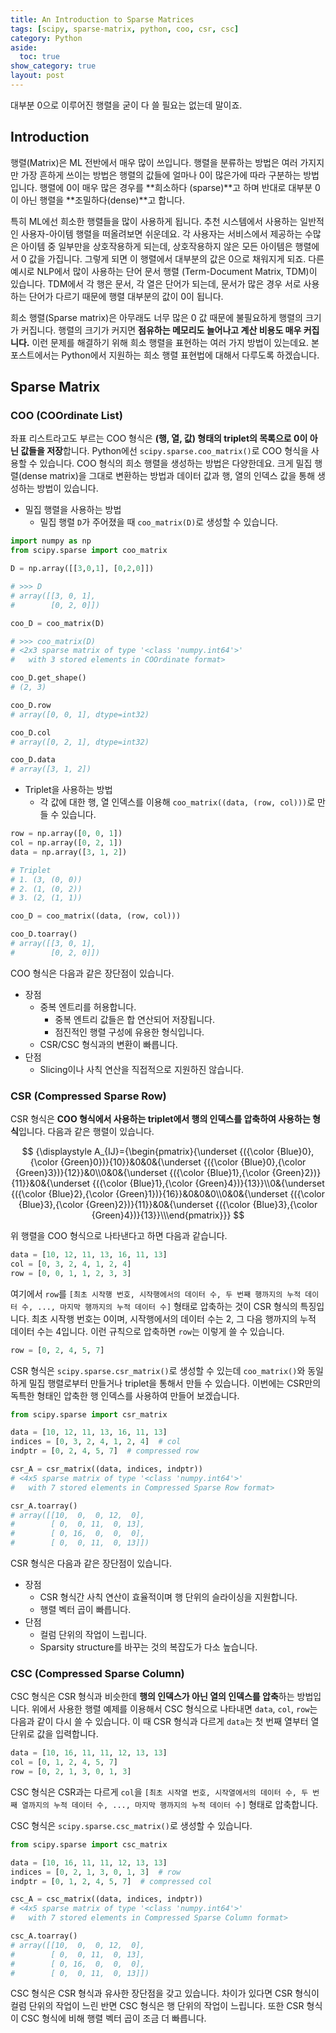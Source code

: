 ```yaml
---
title: An Introduction to Sparse Matrices
tags: [scipy, sparse-matrix, python, coo, csr, csc]
category: Python
aside:
  toc: true
show_category: true
layout: post
---
```


대부분 0으로 이루어진 행렬을 굳이 다 쓸 필요는 없는데 말이죠.

<!--more-->

## Introduction

행렬(Matrix)은 ML 전반에서 매우 많이 쓰입니다. 행렬을 분류하는 방법은 여러 가지지만 가장 흔하게 쓰이는 방법은 행렬의 값들에 얼마나 0이 많은가에 따라 구분하는 방법입니다. 행렬에 0이 매우 많은 경우를 **희소하다 (sparse)**고 하며 반대로 대부분 0이 아닌 행렬을 **조밀하다(dense)**고 합니다.

특히 ML에선 희소한 행렬들을 많이 사용하게 됩니다. 추천 시스템에서 사용하는 일반적인 사용자-아이템 행렬을 떠올려보면 쉬운데요. 각 사용자는 서비스에서 제공하는 수많은 아이템 중 일부만을 상호작용하게 되는데, 상호작용하지 않은 모든 아이템은 행렬에서 0 값을 가집니다. 그렇게 되면 이 행렬에서 대부분의 값은 0으로 채워지게 되죠. 다른 예시로 NLP에서 많이 사용하는 단어 문서 행렬 (Term-Document Matrix, TDM)이 있습니다. TDM에서 각 행은 문서, 각 열은 단어가 되는데, 문서가 많은 경우 서로 사용하는 단어가 다르기 때문에 행렬 대부분의 값이 0이 됩니다.

희소 행렬(Sparse matrix)은 아무래도 너무 많은 0 값 때문에 불필요하게 행렬의 크기가 커집니다. 행렬의 크기가 커지면 **점유하는 메모리도 늘어나고 계산 비용도 매우 커집니다.** 이런 문제를 해결하기 위해 희소 행렬을 표현하는 여러 가지 방법이 있는데요. 본 포스트에서는 Python에서 지원하는 희소 행렬 표현법에 대해서 다루도록 하겠습니다.

## Sparse Matrix

### COO (COOrdinate List)

좌표 리스트라고도 부르는 COO 형식은 **(행, 열, 값) 형태의 triplet의 목록으로 0이 아닌 값들을 저장**합니다. Python에선 `scipy.sparse.coo_matrix()`로 COO 형식을 사용할 수 있습니다. COO 형식의 희소 행렬을 생성하는 방법은 다양한데요. 크게 밀집 행렬(dense matrix)을 그대로 변환하는 방법과 데이터 값과 행, 열의 인덱스 값을 통해 생성하는 방법이 있습니다.

-   밀집 행렬을 사용하는 방법
    -   밀집 행렬 `D`가 주어졌을 때 `coo_matrix(D)`로 생성할 수 있습니다.

```python
import numpy as np
from scipy.sparse import coo_matrix

D = np.array([[3,0,1], [0,2,0]])

# >>> D
# array([[3, 0, 1],
#        [0, 2, 0]])

coo_D = coo_matrix(D)

# >>> coo_matrix(D)
# <2x3 sparse matrix of type '<class 'numpy.int64'>'
# 	with 3 stored elements in COOrdinate format>

coo_D.get_shape()
# (2, 3)

coo_D.row
# array([0, 0, 1], dtype=int32)

coo_D.col
# array([0, 2, 1], dtype=int32)

coo_D.data
# array([3, 1, 2])
```

-   Triplet을 사용하는 방법
    -   각 값에 대한 행, 열 인덱스를 이용해 `coo_matrix((data, (row, col)))`로 만들 수 있습니다.

```python
row = np.array([0, 0, 1])
col = np.array([0, 2, 1])
data = np.array([3, 1, 2])

# Triplet
# 1. (3, (0, 0))
# 2. (1, (0, 2))
# 3. (2, (1, 1))

coo_D = coo_matrix((data, (row, col)))

coo_D.toarray()
# array([[3, 0, 1],
#        [0, 2, 0]])
```



COO 형식은 다음과 같은 장단점이 있습니다.

-   장점
    -   중복 엔트리를 허용합니다.
        -   중복 엔트리 값들은 합 연산되어 저장됩니다.
        -   점진적인 행렬 구성에 유용한 형식입니다.
    -   CSR/CSC 형식과의 변환이 빠릅니다.
-   단점
    -   Slicing이나 사칙 연산을 직접적으로 지원하진 않습니다.

### CSR (Compressed Sparse Row)

CSR 형식은 **COO 형식에서 사용하는 triplet에서 행의 인덱스를 압축하여 사용하는 형식**입니다. 다음과 같은 행렬이 있습니다.

$$
{\displaystyle A_{IJ}={\begin{pmatrix}{\underset {({\color {Blue}0},{\color {Green}0})}{10}}&0&0&{\underset {({\color {Blue}0},{\color {Green}3})}{12}}&0\\0&0&{\underset {({\color {Blue}1},{\color {Green}2})}{11}}&0&{\underset {({\color {Blue}1},{\color {Green}4})}{13}}\\0&{\underset {({\color {Blue}2},{\color {Green}1})}{16}}&0&0&0\\0&0&{\underset {({\color {Blue}3},{\color {Green}2})}{11}}&0&{\underset {({\color {Blue}3},{\color {Green}4})}{13}}\\\end{pmatrix}}}
$$

위 행렬을 COO 형식으로 나타낸다고 하면 다음과 같습니다.

```python
data = [10, 12, 11, 13, 16, 11, 13]
col = [0, 3, 2, 4, 1, 2, 4]
row = [0, 0, 1, 1, 2, 3, 3]
```

여기에서 `row`를 `[최초 시작행 번호, 시작행에서의 데이터 수, 두 번째 행까지의 누적 데이터 수, ..., 마지막 행까지의 누적 데이터 수]` 형태로 압축하는 것이 CSR 형식의 특징입니다. 최초 시작행 번호는 0이며, 시작행에서의 데이터 수는 2, 그 다음 행까지의 누적 데이터 수는 4입니다. 이런 규칙으로 압축하면 `row`는 이렇게 쓸 수 있습니다.

```python
row = [0, 2, 4, 5, 7]
```

CSR 형식은 `scipy.sparse.csr_matrix()`로 생성할 수 있는데 `coo_matrix()`와 동일하게 밀집 행렬로부터 만들거나 triplet을 통해서 만들 수 있습니다. 이번에는 CSR만의 독특한 형태인 압축한 행 인덱스를 사용하여 만들어 보겠습니다.

```python
from scipy.sparse import csr_matrix

data = [10, 12, 11, 13, 16, 11, 13]
indices = [0, 3, 2, 4, 1, 2, 4]  # col
indptr = [0, 2, 4, 5, 7]  # compressed row

csr_A = csr_matrix((data, indices, indptr))
# <4x5 sparse matrix of type '<class 'numpy.int64'>'
# 	with 7 stored elements in Compressed Sparse Row format>

csr_A.toarray()
# array([[10,  0,  0, 12,  0],
#        [ 0,  0, 11,  0, 13],
#        [ 0, 16,  0,  0,  0],
#        [ 0,  0, 11,  0, 13]])
```

CSR 형식은 다음과 같은 장단점이 있습니다.

-   장점
    -   CSR 형식간 사칙 연산이 효율적이며 행 단위의 슬라이싱을 지원합니다.
    -   행렬 벡터 곱이 빠릅니다.
-   단점
    -   컬럼 단위의 작업이 느립니다.
    -   Sparsity structure를 바꾸는 것의 복잡도가 다소 높습니다.

### CSC (Compressed Sparse Column)

CSC 형식은 CSR 형식과 비슷한데 **행의 인덱스가 아닌 열의 인덱스를 압축**하는 방법입니다. 위에서 사용한 행렬 예제를 이용해서 CSC 형식으로 나타내면 `data`, `col`, `row`는 다음과 같이 다시 쓸 수 있습니다. 이 때 CSR 형식과 다르게 `data`는 첫 번째 열부터 열 단위로 값을 입력합니다.

```python
data = [10, 16, 11, 11, 12, 13, 13]
col = [0, 1, 2, 4, 5, 7]
row = [0, 2, 1, 3, 0, 1, 3]
```

CSC 형식은 CSR과는 다르게 `col`을 `[최초 시작열 번호, 시작열에서의 데이터 수, 두 번째 열까지의 누적 데이터 수, ..., 마지막 행까지의 누적 데이터 수]` 형태로 압축합니다.

CSC 형식은 `scipy.sparse.csc_matrix()`로 생성할 수 있습니다.

```python
from scipy.sparse import csc_matrix

data = [10, 16, 11, 11, 12, 13, 13]
indices = [0, 2, 1, 3, 0, 1, 3]  # row
indptr = [0, 1, 2, 4, 5, 7]  # compressed col

csc_A = csc_matrix((data, indices, indptr))
# <4x5 sparse matrix of type '<class 'numpy.int64'>'
# 	with 7 stored elements in Compressed Sparse Column format>

csc_A.toarray()
# array([[10,  0,  0, 12,  0],
#        [ 0,  0, 11,  0, 13],
#        [ 0, 16,  0,  0,  0],
#        [ 0,  0, 11,  0, 13]])
```

CSC 형식은 CSR 형식과 유사한 장단점을 갖고 있습니다. 차이가 있다면 CSR 형식이 컬럼 단위의 작업이 느린 반면 CSC 형식은 행 단위의 작업이 느립니다. 또한 CSR 형식이 CSC 형식에 비해 행렬 벡터 곱이 조금 더 빠릅니다.

